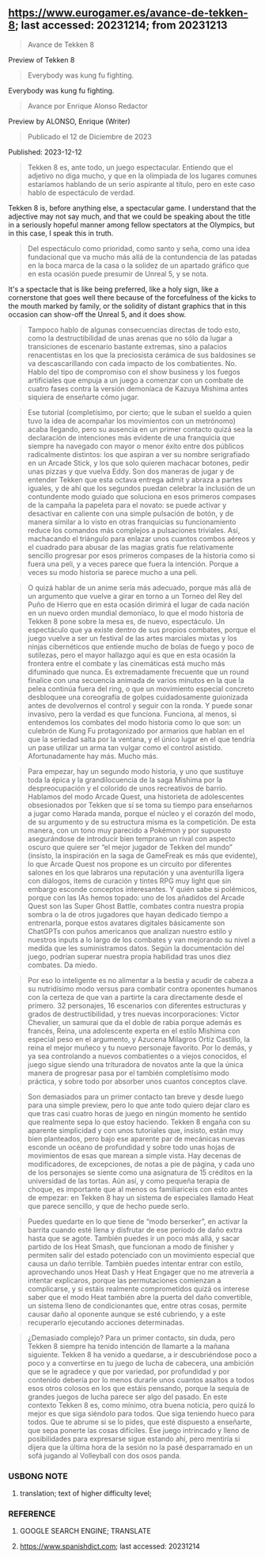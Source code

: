 ## https://www.eurogamer.es/avance-de-tekken-8; last accessed: 20231214; from 20231213

> Avance de Tekken 8

Preview of Tekken 8

> Everybody was kung fu fighting.

Everybody was kung fu fighting.

> Avance por Enrique Alonso Redactor

Preview by ALONSO, Enrique (Writer)

> Publicado el 12 de Diciembre de 2023

Published: 2023-12-12

> Tekken 8 es, ante todo, un juego espectacular. Entiendo que el adjetivo no diga mucho, y que en la olimpiada de los lugares comunes estaríamos hablando de un serio aspirante al título, pero en este caso hablo de espectáculo de verdad. 

Tekken 8 is, before anything else, a spectacular game. I understand that the adjective may not say much, and that we could be speaking about the title in a seriously hopeful manner among fellow spectators at the Olympics, but in this case, I speak this in truth.

> Del espectáculo como prioridad, como santo y seña, como una idea fundacional que va mucho más allá de la contundencia de las patadas en la boca marca de la casa o la solidez de un apartado gráfico que en esta ocasión puede presumir de Unreal 5, y se nota. 

It's a spectacle that is like being preferred, like a holy sign, like a cornerstone that goes well there because of the forcefulness of the kicks to the mouth marked by family, or the solidity of distant graphics that in this occasion can show-off the Unreal 5, and it does show.


> Tampoco hablo de algunas consecuencias directas de todo esto, como la destructibilidad de unas arenas que no sólo da lugar a transiciones de escenario bastante extremas, sino a palacios renacentistas en los que la preciosista cerámica de sus baldosines se va descascarillando con cada impacto de los combatientes. No. Hablo del tipo de compromiso con el show business y los fuegos artificiales que empuja a un juego a comenzar con un combate de cuatro fases contra la versión demoníaca de Kazuya Mishima antes siquiera de enseñarte cómo jugar. 

> Ese tutorial (completísimo, por cierto; que le suban el sueldo a quien tuvo la idea de acompañar los movimientos con un metrónomo) acaba llegando, pero su ausencia en un primer contacto quizá sea la declaración de intenciones más evidente de una franquicia que siempre ha navegado con mayor o menor éxito entre dos públicos radicalmente distintos: los que aspiran a ver su nombre serigrafiado en un Arcade Stick, y los que solo quieren machacar botones, pedir unas pizzas y que vuelva Eddy. Son dos maneras de jugar y de entender Tekken que esta octava entrega admit y abraza a partes iguales, y de ahí que los segundos puedan celebrar la inclusión de un contundente modo guiado que soluciona en esos primeros compases de la campaña la papeleta para el novato: se puede activar y desactivar en caliente con una simple pulsación de botón, y de manera similar a lo visto en otras franquicias su funcionamiento reduce los comandos más complejos a pulsaciones triviales. Así, machacando el triángulo para enlazar unos cuantos combos aéreos y el cuadrado para abusar de las magias gratis fue relativamente sencillo progresar por esos primeros compases de la historia como si fuera una peli, y a veces parece que fuera la intención. Porque a veces su modo historia se parece mucho a una peli.

> O quizá hablar de un anime sería más adecuado, porque más allá de un argumento que vuelve a girar en torno a un Torneo del Rey del Puño de Hierro que en esta ocasión dirimirá el lugar de cada nación en un nuevo orden mundial demoníaco, lo que el modo historia de Tekken 8 pone sobre la mesa es, de nuevo, espectáculo. Un espectáculo que ya existe dentro de sus propios combates, porque el juego vuelve a ser un festival de las artes marciales mixtas y los ninjas cibernéticos que entiende mucho de bolas de fuego y poco de sutilezas, pero el mayor hallazgo aquí es que en esta ocasión la frontera entre el combate y las cinemáticas está mucho más difuminado que nunca. Es extremadamente frecuente que un round finalice con una secuencia animada de varios minutos en la que la pelea continúa fuera del ring, o que un movimiento especial concreto desbloquee una coreografía de golpes cuidadosamente guionizada antes de devolvernos el control y seguir con la ronda. Y puede sonar invasivo, pero la verdad es que funciona. Funciona, al menos, si entendemos los combates del modo historia como lo que son: un culebrón de Kung Fu protagonizado por armarios que hablan en el que la seriedad salta por la ventana, y el único lugar en el que tendría un pase utilizar un arma tan vulgar como el control asistido. Afortunadamente hay más. Mucho más. 

> Para empezar, hay un segundo modo historia, y uno que sustituye toda la épica y la grandilocuencia de la saga Mishima por la despreocupación y el colorido de unos recreativos de barrio. Hablamos del modo Arcade Quest, una historieta de adolescentes obsesionados por Tekken que sí se toma su tiempo para enseñarnos a jugar como Harada manda, porque el núcleo y el corazón del modo, de su argumento y de su estructura misma es la competición. De esta manera, con un tono muy parecido a Pokémon y por supuesto asegurándose de introducir bien temprano un rival con aspecto oscuro que quiere ser “el mejor jugador de Tekken del mundo” (insisto, la inspiración en la saga de GameFreak es más que evidente), lo que Arcade Quest nos propone es un circuito por diferentes salones en los que labraros una reputación y una aventurilla ligera con diálogos, items de curación y tintes RPG muy light que sin embargo esconde conceptos interesantes. Y quién sabe si polémicos, porque con las IAs hemos topado: uno de los añadidos del Arcade Quest son las Super Ghost Battle, combates contra nuestra propia sombra o la de otros jugadores que hayan dedicado tiempo a entrenarla, porque estos avatares digitales básicamente son ChatGPTs con puños americanos que analizan nuestro estilo y nuestros inputs a lo largo de los combates y van mejorando su nivel a medida que les suministramos datos. Según la documentación del juego, podrían superar nuestra propia habilidad tras unos diez combates. Da miedo.

> Por eso lo inteligente es no alimentar a la bestia y acudir de cabeza a su nutridísimo modo versus para combatir contra oponentes humanos con la certeza de que van a partirte la cara directamente desde el primero. 32 personajes, 16 escenarios con diferentes estructuras y grados de destructibilidad, y tres nuevas incorporaciones: Victor Chevalier, un samurai que da el doble de rabia porque además es francés, Reina, una adolescente experta en el estilo Mishima con especial peso en el argumento, y Azucena Milagros Ortiz Castillo, la reina el mejor muñeco y tu nuevo personaje favorito. Por lo demás, y ya sea controlando a nuevos combatientes o a viejos conocidos, el juego sigue siendo una trituradora de novatos ante la que la única manera de progresar pasa por el también completísimo modo práctica, y sobre todo por absorber unos cuantos conceptos clave. 

> Son demasiados para un primer contacto tan breve y desde luego para una simple preview, pero lo que ante todo quiero dejar claro es que tras casi cuatro horas de juego en ningún momento he sentido que realmente sepa lo que estoy haciendo. Tekken 8 engaña con su aparente simplicidad y con unos tutoriales que, insisto, están muy bien planteados, pero bajo ese aparente par de mecánicas nuevas esconde un océano de profundidad y sobre todo unas hojas de movimientos de esas que marean a simple vista. Hay decenas de modificadores, de excepciones, de notas a pie de página, y cada uno de los personajes se siente como una asignatura de 15 créditos en la universidad de las tortas. Aún así, y como pequeña terapia de choque, es importante que al menos os familiariceis con esto antes de empezar: en Tekken 8 hay un sistema de especiales llamado Heat que parece sencillo, y que de hecho puede serlo.

> Puedes quedarte en lo que tiene de “modo berserker”, en activar la barrita cuando esté llena y disfrutar de ese periodo de daño extra hasta que se agote. También puedes ir un poco más allá, y sacar partido de los Heat Smash, que funcionan a modo de finisher y permiten salir del estado potenciado con un movimiento especial que causa un daño terrible. También puedes intentar entrar con estilo, aprovechando unos Heat Dash y Heat Engager que no me atrevería a intentar explicaros, porque las permutaciones comienzan a complicarse, y si estáis realmente comprometidos quizá os interese saber que el modo Heat también abre la puerta del daño convertible, un sistema lleno de condicionantes que, entre otras cosas, permite causar daño al oponente aunque se esté cubriendo, y a este recuperarlo ejecutando acciones determinadas.

> ¿Demasiado complejo? Para un primer contacto, sin duda, pero Tekken 8 siempre ha tenido intención de llamarte a la mañana siguiente. Tekken 8 ha venido a quedarse, a ir descubriéndose poco a poco y a convertirse en tu juego de lucha de cabecera, una ambición que se le agradece y que por variedad, por profundidad y por contenido debería por lo menos durarle unos cuantos asaltos a todos esos otros colosos en los que estáis pensando, porque la sequía de grandes juegos de lucha parece ser algo del pasado. En este contexto Tekken 8 es, como mínimo, otra buena noticia, pero quizá lo mejor es que siga siéndolo para todos. Que siga teniendo hueco para todos. Que te abrume si se lo pides, que esté dispuesto a enseñarte, que sepa ponerte las cosas difíciles. Ese juego intrincado y lleno de posibilidades para expresarse sigue estando ahí, pero mentiría si dijera que la última hora de la sesión no la pasé desparramado en un sofá jugando al Volleyball con dos osos panda. 


### USBONG NOTE

1) translation; text of higher difficulty level;

### REFERENCE

1) GOOGLE SEARCH ENGINE; TRANSLATE

2) https://www.spanishdict.com; last accessed: 20231214
